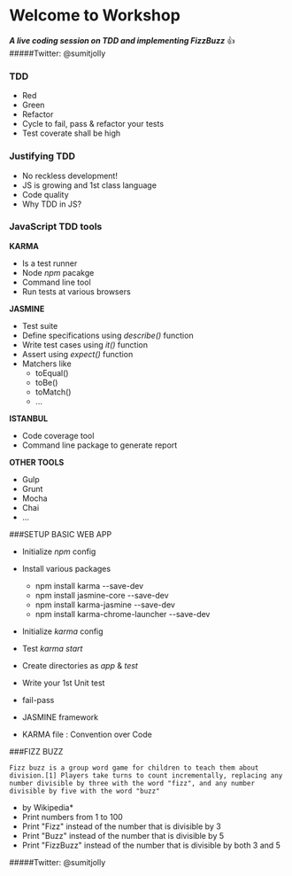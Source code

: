 # Welcome to Workshop
***A live coding session on TDD and implementing FizzBuzz*** :+1:
#####Twitter: @sumitjolly

### TDD
* Red
* Green
* Refactor
* Cycle to fail, pass & refactor your tests
* Test coverate shall be high

### Justifying TDD
* No reckless development!
* JS is growing and 1st class language
* Code quality
* Why TDD in JS?

### JavaScript TDD tools

**KARMA**
- Is a test runner
- Node *npm* pacakge
- Command line tool
- Run tests at various browsers

**JASMINE**
- Test suite
- Define specifications using *describe()* function
- Write test cases using *it()* function
- Assert using *expect()* function
- Matchers like 
  * toEqual()
  * toBe()
  * toMatch()
  * ...


**ISTANBUL**
- Code coverage tool
- Command line package to generate report

**OTHER TOOLS**
- Gulp
- Grunt
- Mocha
- Chai
- ...

###SETUP BASIC WEB APP
* Initialize *npm* config
* Install various packages
  * npm install karma --save-dev
  * npm install jasmine-core --save-dev
  * npm install karma-jasmine --save-dev
  * npm install karma-chrome-launcher --save-dev
  
* Initialize *karma* config
* Test *karma start*
* Create directories as *app* & *test*
* Write your 1st Unit test
* fail-pass
* JASMINE framework
* KARMA file : Convention over Code

###FIZZ BUZZ

```Fizz buzz is a group word game for children to teach them about division.[1] Players take turns to count incrementally, replacing any number divisible by three with the word "fizz", and any number divisible by five with the word "buzz"```
* by Wikipedia*
* Print numbers from 1 to 100
* Print "Fizz" instead of the number that is divisible by 3
* Print "Buzz" instead of the number that is divisible by 5
* Print "FizzBuzz" instead of the number that is divisible by both 3 and 5



#####Twitter: @sumitjolly
